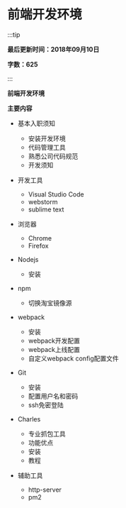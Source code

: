# 前端开发环境

:::tip

**最后更新时间：2018年09月10日**

**字数：625**

:::


**前端开发环境**

**主要内容**

* 基本入职须知
    * 安装开发环境
    * 代码管理工具
    * 熟悉公司代码规范
    * 开发须知

* 开发工具
    * Visual Studio Code
    * webstorm
    * sublime text

* 浏览器
    * Chrome
    * Firefox

* Nodejs
    * 安装

* npm
    * 切换淘宝镜像源

* webpack
    * 安装
    * webpack开发配置
    * webpack上线配置
    * 自定义webpack config配置文件

* Git
    * 安装
    * 配置用户名和密码
    * ssh免密登陆

* Charles 
    * 专业抓包工具
    * 功能优点
    * 安装
    * 教程

* 辅助工具
    * http-server
    * pm2